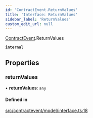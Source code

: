 ```yaml
---
id: 'ContractEvent.ReturnValues'
title: 'Interface: ReturnValues'
sidebar_label: 'ReturnValues'
custom_edit_url: null
---
```


[ContractEvent](../namespaces/ContractEvent.md).ReturnValues

**`internal`**

## Properties

### returnValues

• **returnValues**: `any`

#### Defined in

[src/contractevent/model/interface.ts:18](https://github.com/leovigna/web3-redux/blob/2db3cc0/src/contractevent/model/interface.ts#L18)
